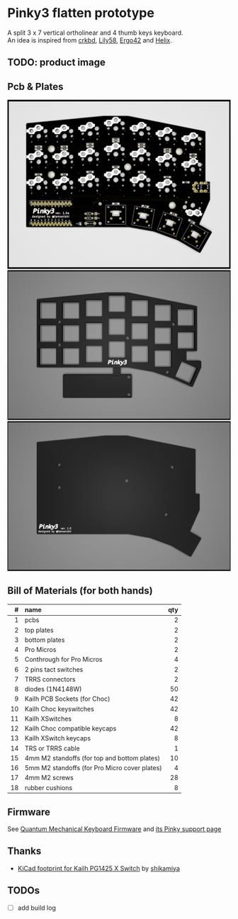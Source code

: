 # Pinky3 flatten prototype

A split 3 x 7 vertical ortholinear and 4 thumb keys keyboard.  
An idea is inspired from [crkbd](https://github.com/foostan/crkbd), [Lily58](https://github.com/kata0510/Lily58), [Ergo42](https://github.com/Biacco42/Ergo42) and [Helix](https://github.com/MakotoKurauchi/helix).  

## TODO: product image
<!-- ![product](product.jpg) -->

## Pcb & Plates

![pcb](pcb/Pinky3-pcb.png)
![top plate](top-plate&cover-plate/Pinky3-top-plate.png)
![bottom plate](bottom-plate/Pinky3-bottom-plate.png)
<!-- ![plates](plates/Pinky3-plates.png) -->

## Bill of Materials (for both hands)

| # | name | qty |
| ---: | :--- | ---: |
| 1 | pcbs | 2 |
| 2 | top plates | 2 |
| 3 | bottom plates | 2 |
| 4 | Pro Micros | 2 |
| 5 | Conthrough for Pro Micros | 4 |
| 6 | 2 pins tact switches | 2 |
| 7 | TRRS connectors | 2 |
| 8 | diodes (1N4148W) | 50 |
| 9 | Kailh PCB Sockets (for Choc) | 42 |
| 10 | Kailh Choc keyswitches | 42 |
| 11 | Kailh XSwitches | 8 |
| 12 | Kailh Choc compatible keycaps | 42 |
| 13 | Kailh XSwitch keycaps | 8 |
| 14 | TRS or TRRS cable | 1 |
| 15 | 4mm M2 standoffs (for top and bottom plates) | 10 |
| 16 | 5mm M2 standoffs (for Pro Micro cover plates) | 4 |
| 17 | 4mm M2 screws | 28 |
| 18 | rubber cushions | 8 |

## Firmware

See [Quantum Mechanical Keyboard Firmware](https://qmk.fm) and [its Pinky support page](https://github.com/qmk/qmk_firmware/blob/master/keyboards/pinky/readme.md)

## Thanks

- [KiCad footprint for Kailh PG1425 X Switch](https://github.com/shikamiya/kicad-footprint-kailh-pg1425-x-switch) by [shikamiya](https://github.com/shikamiya)

## TODOs

- [ ] add build log
